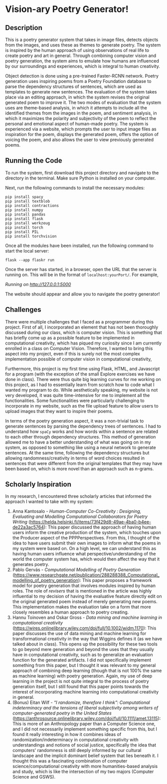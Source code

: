 # Vision-ary Poetry Generator!

## Description
This is a poetry generator system that takes in image files, detects objects from the images, and uses these as themes to generate poetry. The system is inspired by the human approach of using observations of real life to create poetry and art in general. Through combining computer vision and poetry generation, the system aims to emulate how humans are influenced by our surroundings and experiences, which is integral to human creativity.

Object detection is done using a pre-trained Faster-RCNN network. Poetry generation uses inspiring poems from a Poetry Foundation database to parse the dependency structures of sentences, which are used as templates to generate new sentences. The evaluation of the system takes place via an editing approach, in which the system revises the original generated poem to improve it. The two modes of evaluation that the system uses are theme-based analysis, in which it attempts to include all the identified themes from the images in the poem, and sentiment analysis, in which it maximizes the polarity and subjectivity of the poem to reflect the personal and emotional aspect of human-made poetry. The system is experienced via a website, which prompts the user to input image files as inspiration for the poem, displays the generated poem, offers the option of voicing the poem, and also allows the user to view previously generated poems. 

## Running the Code

To run the system, first download this project directory and navigate to the directory in the terminal. Make sure Python is installed on your computer.

Next, run the following commands to install the necessary modules:

```
pip install spacy
pip install textblob
pip install contractions
pip install numpy
pip install pandas
pip install flask
pip install werkzeug
pip install torch
pip install PIL
pip install torchvision
```

Once all the modules have been installed, run the following command to start the local server:

```
flask --app flaskr run
```

Once the server has started, in a browser, open the URL that the server is running on. This will be in the format of ```localhost:yourPort/```. For example,

*Running on http://127.0.0.1:5000*

The website should appear and allow you to navigate the poetry generator! 


## Challenges

There were multiple challenges that I faced as a programmer during this project. First of all, I incorporated an element that has not been thoroughly discussed during our class, which is computer vision. This is something that has briefly come up as a possible feature to be implemented in computational creativity, which has piqued my curiosity since I am currently enrolled in a class on Computer Vision. Therefore, I wanted to bring this aspect into my project, even if this is surely not the most complex implementation possible of computer vision in computational creativity,

Furthermore, this project is my first time using Flask, HTML, and Javascript for a program (with the exception of the small Explore exercises we have done in class). There were thus quite big learning curves for me working on this project, as I had to essentially learn from scratch how to code what I wanted my program to do. While aesthetically speaking, my website is not very developed, it was quite time-intensive for me to implement all the functionalities. Some functionalities were particularly challenging to incorporate in my website, such as the file upload feature to allow users to upload images that they want to inspire their poems. 

In terms of the poetry generation aspect, it was a non-trivial task to generate sentences by parsing the dependency trees of sentences. I had to understand how `spaCy` works and how words within a sentence are related to each other through dependency structures. This method of generation allowed me to have a better understanding of what was going on in my system, as opposed to something like using a neural network to generate sentences. At the same time, following the dependency structures but allowing randomness/creativity in terms of word choices resulted in sentences that were different from the original templates that they may have been based on, which is more novel than an approach such as n-grams.


## Scholarly Inspiration

In my research, I encountered three scholarly articles that informed the approach I wanted to take with my system:

1. Anna Kantosalo - *Human-Computer Co-Creativity : Designing, Evaluating and Modelling Computational Collaborators for Poetry Writing* (https://helda.helsinki.fi/items/73f429d8-49ae-4ba0-b4ee-de22a3ac5764): This paper discussed the approach of having human users inform the creative production of the system, which touches upon the Producer aspect of the PPPPerspectives. From this, I thought of the idea to have users submit their own images to inform what the poems in my system were based on. On a high level, we can understand this as having human users influence what perspective/understanding of the world the computer system has, which would then affect the way that it generates poetry.
2. Pablo Gervás - *Computational Modelling of Poetry Generation* (https://www.researchgate.net/publication/288288388_Computational_modelling_of_poetry_generation): This paper proposes a framework model for poetry generation that involves modules inspired by human roles. The role of *revisers* that is mentioned in the article was highly influential to my decision of having the evaluative feature directly edit on the original generated poem instead of merely generating new poems. This implementation makes the evaluation take on a form that more closely resembles a human approach to poetry creating.
3. Hannu Toinoven and Oskar Gross - *Data mining and machine learning in computational creativity* (https://wires.onlinelibrary.wiley.com/doi/full/10.1002/widm.1170): This paper discusses the use of data mining and machine learning for transformational creativity in the way that Wiggins defines it (as we have talked about in class). This opens up the possibility for these two tools to go beyond mere generation and beyond the uses that they usually have in computational creativity, such as to generalize an evaluation function for the generated artifacts. I did not specifically implement something from this paper, but I thought it was relevant to my general approach of combining deep learning (though that is not 100% the same as machine learning) with poetry generation. Again, my use of deep learning in the project is not quite integral to the process of poetry generation itself, but I still found that this paper points towards the interest of incorporating machine learning into computational creativity in general.
4. (Bonus) Eitan Wilf - *“I randomize, therefore I think”: Computational indeterminacy and the tensions of liberal subjectivity among writers of computer-generated poetry in the United States* (https://anthrosource.onlinelibrary.wiley.com/doi/full/10.1111/amet.13115): This is more of an Anthropology paper than a Computer Science one, and I did not necessarily implement something specific from this, but I found it really interesting in how it combines ideas of randomization/indeterminacy in computational creativity with understandings and notions of social justice, specifically the idea that computers' randomness is still deeply informed by our cultural landscape and the implicit dominant belief system that lies beneath it. I thought this was a fascinating combination of computer science/computational creativity with more humanities-based analysis and study, which is like the intersection of my two majors (Computer Science and GSWS).

